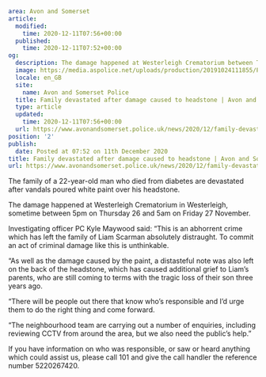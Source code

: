 ```yaml
area: Avon and Somerset
article:
  modified:
    time: 2020-12-11T07:56+00:00
  published:
    time: 2020-12-11T07:52+00:00
og:
  description: The damage happened at Westerleigh Crematorium between Thursday 26 and Friday 27 November.
  image: https://media.aspolice.net/uploads/production/20191024111855/Police-appeal-officers-1.jpg
  locale: en_GB
  site:
    name: Avon and Somerset Police
  title: Family devastated after damage caused to headstone | Avon and Somerset Police
  type: article
  updated:
    time: 2020-12-11T07:56+00:00
  url: https://www.avonandsomerset.police.uk/news/2020/12/family-devastated-after-damage-caused-to-headstone/
position: '2'
publish:
  date: Posted at 07:52 on 11th December 2020
title: Family devastated after damage caused to headstone | Avon and Somerset Police
url: https://www.avonandsomerset.police.uk/news/2020/12/family-devastated-after-damage-caused-to-headstone/
```

The family of a 22-year-old man who died from diabetes are devastated after vandals poured white paint over his headstone.

The damage happened at Westerleigh Crematorium in Westerleigh, sometime between 5pm on Thursday 26 and 5am on Friday 27 November.

Investigating officer PC Kyle Maywood said: “This is an abhorrent crime which has left the family of Liam Scarman absolutely distraught. To commit an act of criminal damage like this is unthinkable.

“As well as the damage caused by the paint, a distasteful note was also left on the back of the headstone, which has caused additional grief to Liam’s parents, who are still coming to terms with the tragic loss of their son three years ago.

“There will be people out there that know who’s responsible and I’d urge them to do the right thing and come forward.

“The neighbourhood team are carrying out a number of enquiries, including reviewing CCTV from around the area, but we also need the public’s help.”

If you have information on who was responsible, or saw or heard anything which could assist us, please call 101 and give the call handler the reference number 5220267420.
